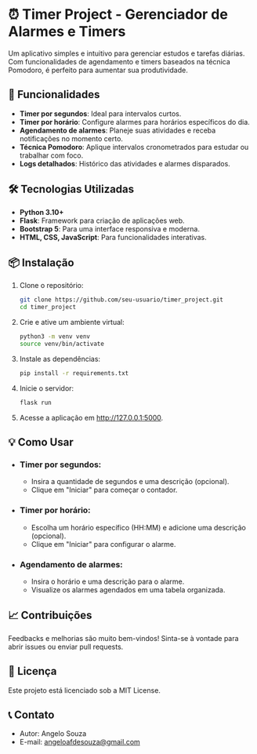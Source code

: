 # ⏰ Timer Project - Gerenciador de Alarmes e Timers


Um aplicativo simples e intuitivo para gerenciar estudos e tarefas diárias. Com funcionalidades de agendamento e timers baseados na técnica Pomodoro, é perfeito para aumentar sua produtividade.

## 🚀 Funcionalidades

- **Timer por segundos**: Ideal para intervalos curtos.
- **Timer por horário**: Configure alarmes para horários específicos do dia.
- **Agendamento de alarmes**: Planeje suas atividades e receba notificações no momento certo.
- **Técnica Pomodoro**: Aplique intervalos cronometrados para estudar ou trabalhar com foco.
- **Logs detalhados**: Histórico das atividades e alarmes disparados.

## 🛠️ Tecnologias Utilizadas

- **Python 3.10+**
- **Flask**: Framework para criação de aplicações web.
- **Bootstrap 5**: Para uma interface responsiva e moderna.
- **HTML, CSS, JavaScript**: Para funcionalidades interativas.

## 📦 Instalação

1. Clone o repositório:
   ```bash
   git clone https://github.com/seu-usuario/timer_project.git
   cd timer_project
   ```

2. Crie e ative um ambiente virtual:
    ```bash
    python3 -m venv venv
    source venv/bin/activate 
    ```

3. Instale as dependências:
    ```bash
    pip install -r requirements.txt
    ```

4. Inicie o servidor:
   ```bash
   flask run
    ```
5. Acesse a aplicação em http://127.0.0.1:5000.    

## 💡 Como Usar

  -  ### Timer por segundos:
        - Insira a quantidade de segundos e uma descrição (opcional).
        - Clique em "Iniciar" para começar o contador.

  -  ### Timer por horário:
        - Escolha um horário específico (HH:MM) e adicione uma descrição (opcional).
        - Clique em "Iniciar" para configurar o alarme.

   - ### Agendamento de alarmes:
        - Insira o horário e uma descrição para o alarme.
        - Visualize os alarmes agendados em uma tabela organizada.

 ## 📈 Contribuições

Feedbacks e melhorias são muito bem-vindos! Sinta-se à vontade para abrir issues ou enviar pull requests.

## 📜 Licença

Este projeto está licenciado sob a MIT License.

## 📞 Contato

   - Autor: Angelo Souza
   - E-mail: angeloafdesouza@gmail.com
      
